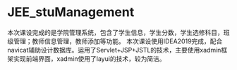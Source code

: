 # JEE_stuManagement
本次课设完成的是学院管理系统，包含了学生信息，学生分数，学生选修科目，班级管理；教师信息管理，教师添加等功能。
本次课设使用IDEA2019完成，配合navicat辅助设计数据库。运用了Servlet+JSP+JSTL的技术，主要使用xadmin框架实现前端界面，xadmin使用了layui的技术，较为简洁。